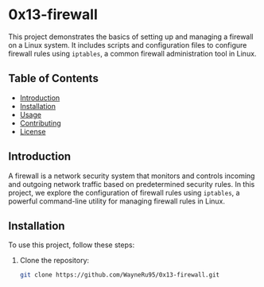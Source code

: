 # 0x13-firewall

This project demonstrates the basics of setting up and managing a firewall on a Linux system. It includes scripts and configuration files to configure firewall rules using `iptables`, a common firewall administration tool in Linux.

## Table of Contents

- [Introduction](#introduction)
- [Installation](#installation)
- [Usage](#usage)
- [Contributing](#contributing)
- [License](#license)

## Introduction

A firewall is a network security system that monitors and controls incoming and outgoing network traffic based on predetermined security rules. In this project, we explore the configuration of firewall rules using `iptables`, a powerful command-line utility for managing firewall rules in Linux.

## Installation

To use this project, follow these steps:

1. Clone the repository:
   ```bash
   git clone https://github.com/WayneRu95/0x13-firewall.git

